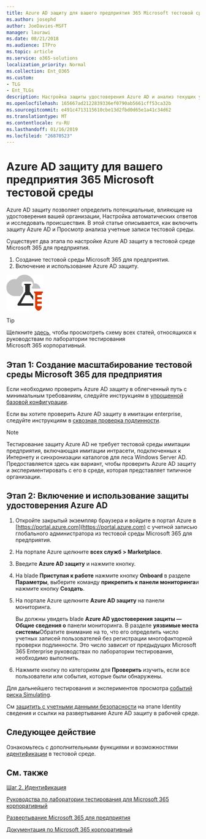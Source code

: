 ```yaml
---
title: Azure AD защиту для вашего предприятия 365 Microsoft тестовой среды
ms.author: josephd
author: JoeDavies-MSFT
manager: laurawi
ms.date: 08/21/2018
ms.audience: ITPro
ms.topic: article
ms.service: o365-solutions
localization_priority: Normal
ms.collection: Ent_O365
ms.custom:
- TLG
- Ent_TLGs
description: Настройка защиты удостоверения Azure AD и анализ текущих учетных записей в тестовой среде Microsoft 365 для предприятия.
ms.openlocfilehash: 165667ad2122839336ef0790ab5661cff53ca32b
ms.sourcegitcommit: e491c4713115610cbe13d2fbd0d65e1a41c34d62
ms.translationtype: MT
ms.contentlocale: ru-RU
ms.lasthandoff: 01/16/2019
ms.locfileid: "26870523"
---
```

# <a name="azure-ad-identity-protection-for-your-microsoft-365-enterprise-test-environment"></a>Azure AD защиту для вашего предприятия 365 Microsoft тестовой среды

Azure AD защиту позволяет определить потенциальные, влияющие на удостоверения вашей организации, Настройка автоматических ответов и исследовать происшествия. В этой статье описывается, как включить защиту Azure AD и Просмотр анализа учетные записи тестовой среды.

Существует два этапа по настройке Azure AD защиту в тестовой среде Microsoft 365 для предприятия.

1. Создание тестовой среды Microsoft 365 для предприятия.
2. Включение и использование Azure AD защиту.

![Руководства по лаборатории тестирования для облака Майкрософт](media/m365-enterprise-test-lab-guides/cloud-tlg-icon.png) 
    
> [!TIP]
> Щелкните [здесь](https://aka.ms/m365etlgstack), чтобы просмотреть схему всех статей, относящихся к руководствам по лаборатории тестирования Microsoft 365 корпоративный.
  
## <a name="phase-1-build-out-your-microsoft-365-enterprise-test-environment"></a>Этап 1: Создание масштабирование тестовой среды Microsoft 365 для предприятия

Если необходимо проверить Azure AD защиту в облегченный путь с минимальным требованиям, следуйте инструкциям в [упрощенной базовой конфигурации](lightweight-base-configuration-microsoft-365-enterprise.md).
  
Если вы хотите проверить Azure AD защиту в имитации enterprise, следуйте инструкциям в [сквозная проверка подлинности](pass-through-auth-m365-ent-test-environment.md).
  
> [!NOTE]
> Тестирование защиту Azure AD не требует тестовой среды имитации предприятия, включающая имитации интрасети, подключенных к Интернету и синхронизации каталогов для леса Windows Server AD. Предоставляется здесь как вариант, чтобы проверить Azure AD защиту и экспериментировать с его в среде, которая представляет типичное организации. 
  
## <a name="phase-2-enable-and-use-azure-ad-identity-protection"></a>Этап 2: Включение и использование защиты удостоверения Azure AD

1. Откройте закрытый экземпляр браузера и войдите в портал Azure в [https://portal.azure.com](https://portal.azure.com) с учетной записью глобального администратора из тестовой среды Microsoft 365 для предприятия.
2. На портале Azure щелкните **всех служб > Marketplace**.
3. Введите **Azure AD защиту** и нажмите кнопку.
4. На blade **Приступая к работе** нажмите кнопку **Onboard** в разделе **Параметры**, выберите команду **прикрепить к панели мониторинга**и нажмите кнопку **Создать**.
5. На портале Azure щелкните **Azure AD защиту** на панели мониторинга. 

   Вы должны увидеть blade **Azure AD удостоверения защиты — Общие сведения о** панели мониторинга. В разделе **уязвимые места системы**Обратите внимание на то, что его определить число учетных записей пользователей без регистрации многофакторной проверки подлинности. Это число зависит от предыдущих Microsoft 365 Enterprise руководствах по лаборатории тестирования, необходимо выполнить.

6. Нажмите кнопку по категориям для **Проверить** изучить, если все пользователи или события, которые были обнаружены.

Для дальнейшего тестирования и экспериментов просмотра [событий риска Simulating](https://docs.microsoft.com/azure/active-directory/active-directory-identityprotection-playbook).

См [защитить с учетными данными безопасности](identity-azure-ad-identity-protection.md) на этапе Identity сведения и ссылки на развертывание Azure AD защиту в рабочей среде.

## <a name="next-step"></a>Следующее действие

Ознакомьтесь с дополнительными функциями и возможностями [идентификации](m365-enterprise-test-lab-guides.md#identity) в тестовой среде.

## <a name="see-also"></a>См. также

[Шаг 2. Идентификация](identity-infrastructure.md)

[Руководства по лаборатории тестирования для Microsoft 365 корпоративный](m365-enterprise-test-lab-guides.md)

[Развертывание Microsoft 365 для предприятия](deploy-microsoft-365-enterprise.md)

[Документация по Microsoft 365 корпоративный](https://docs.microsoft.com/microsoft-365-enterprise/)
